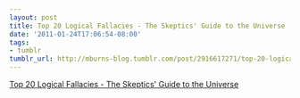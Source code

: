 ```yaml
---
layout: post
title: Top 20 Logical Fallacies - The Skeptics' Guide to the Universe
date: '2011-01-24T17:06:54-08:00'
tags:
- tumblr
tumblr_url: http://mburns-blog.tumblr.com/post/2916617271/top-20-logical-fallacies-the-skeptics-guide-to
---
```

<a href="http://www.theskepticsguide.org/resources/logicalfallacies.aspx">Top 20 Logical Fallacies - The Skeptics' Guide to the Universe</a>

